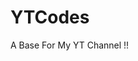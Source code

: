 #                                                                                    YTCodes

A Base For My YT Channel !!
